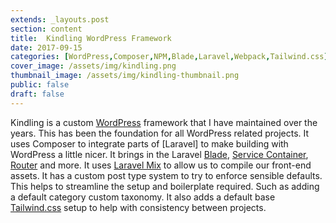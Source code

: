 ```yaml
---
extends: _layouts.post
section: content
title:  Kindling WordPress Framework
date: 2017-09-15
categories: [WordPress,Composer,NPM,Blade,Laravel,Webpack,Tailwind.css]
cover_image: /assets/img/kindling.png
thumbnail_image: /assets/img/kindling-thumbnail.png
public: false
draft: false
---
```

Kindling is a custom [WordPress](https://wordpress.org/) framework that I have maintained over the years. This has been the foundation for all WordPress related projects. It uses Composer to integrate parts of [Laravel] to make building with WordPress a little nicer. It brings in the Laravel [Blade](https://laravel.com/docs/blade), [Service Container](https://laravel.com/docs/container), [Router](https://laravel.com/docs/routing) and more. It uses [Laravel Mix](https://laravel.com/docs/mix) to allow us to compile our front-end assets. It has a custom post type system to try to enforce sensible defaults. This helps to streamline the setup and boilerplate required. Such as adding a default category custom taxonomy. It also adds a default base [Tailwind.css](https://tailwindcss.com/) setup to help with consistency between projects.
